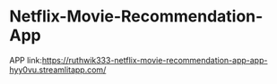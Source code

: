 # Netflix-Movie-Recommendation-App
APP link:https://ruthwik333-netflix-movie-recommendation-app-app-hyy0vu.streamlitapp.com/
